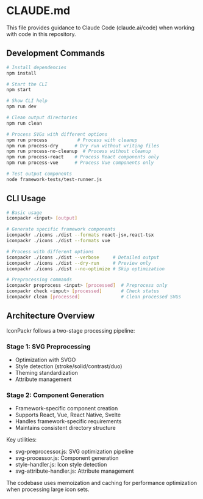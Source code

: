 # CLAUDE.md

This file provides guidance to Claude Code (claude.ai/code) when working with code in this repository.

## Development Commands

```bash
# Install dependencies
npm install

# Start the CLI
npm start

# Show CLI help
npm run dev

# Clean output directories
npm run clean

# Process SVGs with different options
npm run process           # Process with cleanup
npm run process-dry      # Dry run without writing files
npm run process-no-cleanup  # Process without cleanup
npm run process-react    # Process React components only 
npm run process-vue      # Process Vue components only

# Test output components
node framework-tests/test-runner.js
```

## CLI Usage

```bash
# Basic usage
iconpackr <input> [output]

# Generate specific framework components
iconpackr ./icons ./dist --formats react-jsx,react-tsx
iconpackr ./icons ./dist --formats vue

# Process with different options
iconpackr ./icons ./dist --verbose     # Detailed output
iconpackr ./icons ./dist --dry-run     # Preview only
iconpackr ./icons ./dist --no-optimize # Skip optimization

# Preprocessing commands
iconpackr preprocess <input> [processed]  # Preprocess only
iconpackr check <input> [processed]       # Check status
iconpackr clean [processed]               # Clean processed SVGs
```

## Architecture Overview

IconPackr follows a two-stage processing pipeline:

### Stage 1: SVG Preprocessing
- Optimization with SVGO
- Style detection (stroke/solid/contrast/duo)
- Theming standardization
- Attribute management

### Stage 2: Component Generation 
- Framework-specific component creation
- Supports React, Vue, React Native, Svelte
- Handles framework-specific requirements
- Maintains consistent directory structure

Key utilities:
- svg-preprocessor.js: SVG optimization pipeline
- svg-processor.js: Component generation
- style-handler.js: Icon style detection
- svg-attribute-handler.js: Attribute management

The codebase uses memoization and caching for performance optimization when processing large icon sets.
